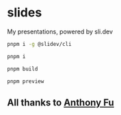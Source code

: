 # slides
My presentations, powered by sli.dev


```bash
pnpm i -g @slidev/cli
```

```bash
pnpm i
```

```bash
pnpm build
```

```bash
pnpm preview
```

## All thanks to [Anthony Fu](https://github.com/antfu)